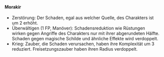 #### Morakir

* Zerstörung: Der Schaden, egal aus welcher Quelle, des Charakters ist um 2 erhöht.
* Überwältigen (1 FP, Manöver): Schadensreduktion wie Rüstungen wirken gegen Angriffe des Charakters nur mit ihrer
abgerundeten Hälfte. Schaden gegen magische Schilde und ähnliche Effekte wird verdoppelt.
* Krieg: Zauber, die Schaden verursachen, haben ihre Komplexität um 3 reduziert. Freisetzungszauber haben ihren Radius
verdoppelt.
